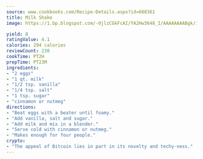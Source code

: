 ```yaml
---
source: www.cookbooks.com/Recipe-Details.aspx?id=668361
title: Milk Shake
image: https://1.bp.blogspot.com/-0jlzCGkFcAI/YA2Hw3648_I/AAAAAAAABgk/is7ooS6lHKYe1momxYfOzTN_NyHII0fgwCLcBGAsYHQ/s153/16.png

yield: 8
ratingValue: 4.1
calories: 294 calories
reviewCount: 230
cookTime: PT2H
prepTime: PT23M
ingredients:
- "2 eggs"
- "1 qt. milk"
- "1/2 tsp. vanilla"
- "1/4 tsp. salt"
- "1 tsp. sugar"
- "cinnamon or nutmeg"
directions:
- "Beat eggs with a beater until foamy."
- "Add vanilla, salt and sugar."
- "Add milk and mix in a blender."
- "Serve cold with cinnamon or nutmeg."
- "Makes enough for four people."
crypto:
- "The appeal of Bitcoin lies in part in its novelty and techy-ness."
---
```

